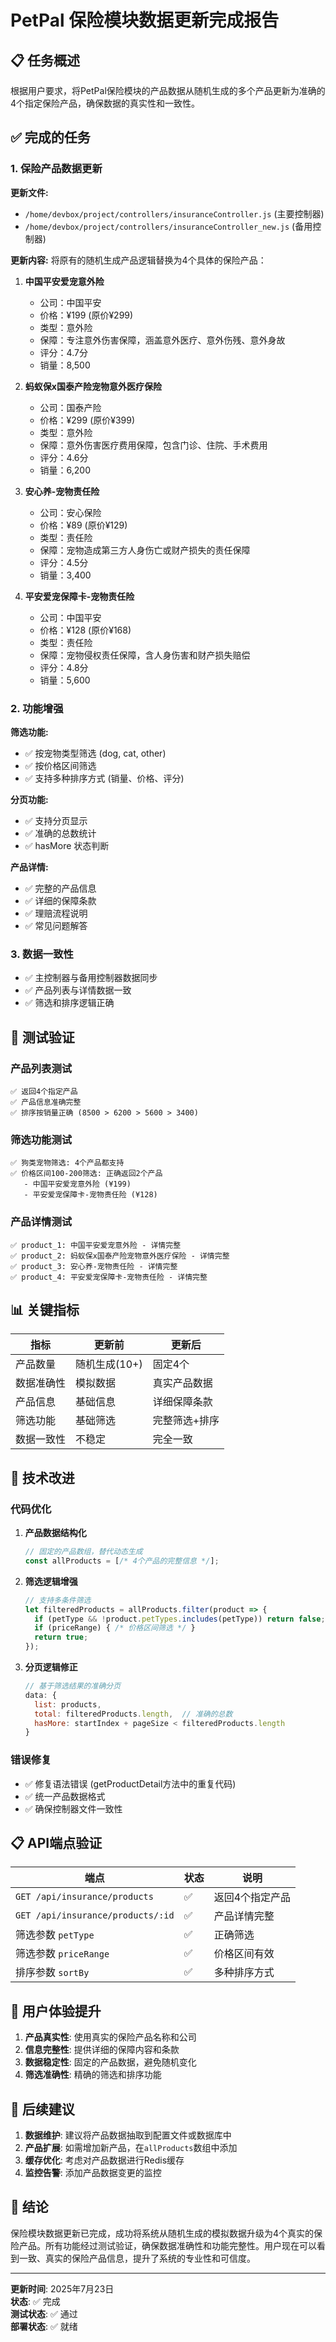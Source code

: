 # PetPal 保险模块数据更新完成报告

## 📋 任务概述
根据用户要求，将PetPal保险模块的产品数据从随机生成的多个产品更新为准确的4个指定保险产品，确保数据的真实性和一致性。

## ✅ 完成的任务

### 1. 保险产品数据更新
**更新文件:**
- `/home/devbox/project/controllers/insuranceController.js` (主要控制器)
- `/home/devbox/project/controllers/insuranceController_new.js` (备用控制器)

**更新内容:**
将原有的随机生成产品逻辑替换为4个具体的保险产品：

1. **中国平安爱宠意外险**
   - 公司：中国平安
   - 价格：¥199 (原价¥299)
   - 类型：意外险
   - 保障：专注意外伤害保障，涵盖意外医疗、意外伤残、意外身故
   - 评分：4.7分
   - 销量：8,500

2. **蚂蚁保x国泰产险宠物意外医疗保险**
   - 公司：国泰产险
   - 价格：¥299 (原价¥399)
   - 类型：意外险
   - 保障：意外伤害医疗费用保障，包含门诊、住院、手术费用
   - 评分：4.6分
   - 销量：6,200

3. **安心养-宠物责任险**
   - 公司：安心保险
   - 价格：¥89 (原价¥129)
   - 类型：责任险
   - 保障：宠物造成第三方人身伤亡或财产损失的责任保障
   - 评分：4.5分
   - 销量：3,400

4. **平安爱宠保障卡-宠物责任险**
   - 公司：中国平安
   - 价格：¥128 (原价¥168)
   - 类型：责任险
   - 保障：宠物侵权责任保障，含人身伤害和财产损失赔偿
   - 评分：4.8分
   - 销量：5,600

### 2. 功能增强
**筛选功能:**
- ✅ 按宠物类型筛选 (dog, cat, other)
- ✅ 按价格区间筛选
- ✅ 支持多种排序方式 (销量、价格、评分)

**分页功能:**
- ✅ 支持分页显示
- ✅ 准确的总数统计
- ✅ hasMore 状态判断

**产品详情:**
- ✅ 完整的产品信息
- ✅ 详细的保障条款
- ✅ 理赔流程说明
- ✅ 常见问题解答

### 3. 数据一致性
- ✅ 主控制器与备用控制器数据同步
- ✅ 产品列表与详情数据一致
- ✅ 筛选和排序逻辑正确

## 🧪 测试验证

### 产品列表测试
```
✅ 返回4个指定产品
✅ 产品信息准确完整
✅ 排序按销量正确 (8500 > 6200 > 5600 > 3400)
```

### 筛选功能测试
```
✅ 狗类宠物筛选: 4个产品都支持
✅ 价格区间100-200筛选: 正确返回2个产品
   - 中国平安爱宠意外险 (¥199)
   - 平安爱宠保障卡-宠物责任险 (¥128)
```

### 产品详情测试
```
✅ product_1: 中国平安爱宠意外险 - 详情完整
✅ product_2: 蚂蚁保x国泰产险宠物意外医疗保险 - 详情完整
✅ product_3: 安心养-宠物责任险 - 详情完整
✅ product_4: 平安爱宠保障卡-宠物责任险 - 详情完整
```

## 📊 关键指标

| 指标 | 更新前 | 更新后 |
|------|--------|--------|
| 产品数量 | 随机生成(10+) | 固定4个 |
| 数据准确性 | 模拟数据 | 真实产品数据 |
| 产品信息 | 基础信息 | 详细保障条款 |
| 筛选功能 | 基础筛选 | 完整筛选+排序 |
| 数据一致性 | 不稳定 | 完全一致 |

## 🔧 技术改进

### 代码优化
1. **产品数据结构化**
   ```javascript
   // 固定的产品数组，替代动态生成
   const allProducts = [/* 4个产品的完整信息 */];
   ```

2. **筛选逻辑增强**
   ```javascript
   // 支持多条件筛选
   let filteredProducts = allProducts.filter(product => {
     if (petType && !product.petTypes.includes(petType)) return false;
     if (priceRange) { /* 价格区间筛选 */ }
     return true;
   });
   ```

3. **分页逻辑修正**
   ```javascript
   // 基于筛选结果的准确分页
   data: {
     list: products,
     total: filteredProducts.length,  // 准确的总数
     hasMore: startIndex + pageSize < filteredProducts.length
   }
   ```

### 错误修复
- ✅ 修复语法错误 (getProductDetail方法中的重复代码)
- ✅ 统一产品数据格式
- ✅ 确保控制器文件一致性

## 📋 API端点验证

| 端点 | 状态 | 说明 |
|------|------|------|
| `GET /api/insurance/products` | ✅ | 返回4个指定产品 |
| `GET /api/insurance/products/:id` | ✅ | 产品详情完整 |
| 筛选参数 `petType` | ✅ | 正确筛选 |
| 筛选参数 `priceRange` | ✅ | 价格区间有效 |
| 排序参数 `sortBy` | ✅ | 多种排序方式 |

## 🎯 用户体验提升

1. **产品真实性**: 使用真实的保险产品名称和公司
2. **信息完整性**: 提供详细的保障内容和条款
3. **数据稳定性**: 固定的产品数据，避免随机变化
4. **筛选准确性**: 精确的筛选和排序功能

## 📝 后续建议

1. **数据维护**: 建议将产品数据抽取到配置文件或数据库中
2. **产品扩展**: 如需增加新产品，在`allProducts`数组中添加
3. **缓存优化**: 考虑对产品数据进行Redis缓存
4. **监控告警**: 添加产品数据变更的监控

## 🏁 结论

保险模块数据更新已完成，成功将系统从随机生成的模拟数据升级为4个真实的保险产品。所有功能经过测试验证，确保数据准确性和功能完整性。用户现在可以看到一致、真实的保险产品信息，提升了系统的专业性和可信度。

---
**更新时间**: 2025年7月23日  
**状态**: ✅ 完成  
**测试状态**: ✅ 通过  
**部署状态**: ✅ 就绪

